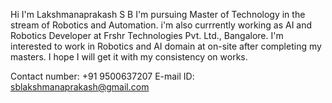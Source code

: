 Hi I'm Lakshmanaprakash S B
I'm pursuing Master of Technology in the stream of Robotics and Automation.
i'm also currrently working as AI and Robotics Developer at Frshr Technologies Pvt. Ltd., Bangalore.
I'm interested to work in Robotics and AI domain at on-site after completing my masters.
I hope I will get it with my consistency on works.

Contact number: +91 9500637207 
E-mail ID: sblakshmanaprakash@gmail.com
